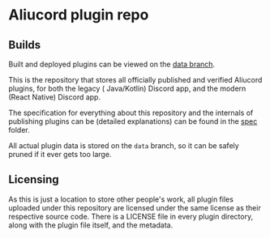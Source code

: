 # Aliucord plugin repo

## Builds

Built and deployed plugins can be viewed on the [data branch](https://github.com/Aliucord/plugins/tree/data).

This is the repository that stores all officially published and verified Aliucord plugins, for both the legacy (
Java/Kotlin) Discord app, and the modern (React Native) Discord app.

The specification for everything about this repository and the internals of publishing plugins can be (detailed
explanations) can be found in the [spec](spec) folder.

All actual plugin data is stored on the `data` branch, so it can be safely pruned if it ever gets too large.

## Licensing

As this is just a location to store other people's work, all plugin files uploaded under this repository are licensed
under the same license as their respective source code. There is a LICENSE file in every plugin directory, along with
the plugin file itself, and the metadata.

